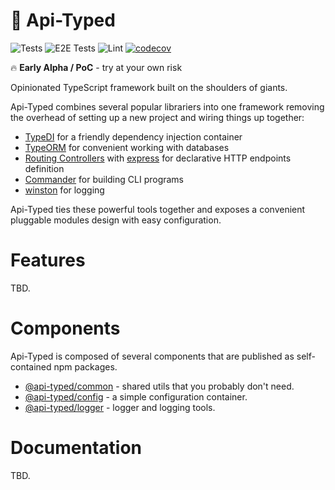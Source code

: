 # 🥣 Api-Typed

![Tests](https://github.com/api-typed/framework/actions/workflows/tests.yml/badge.svg?branch=main)
![E2E Tests](https://github.com/api-typed/framework/actions/workflows/e2e-tests.yml/badge.svg?branch=main)
![Lint](https://github.com/api-typed/framework/actions/workflows/lint.yml/badge.svg?branch=main)
[![codecov](https://codecov.io/gh/api-typed/framework/branch/main/graph/badge.svg?token=XF35AW6T60)](https://codecov.io/gh/api-typed/framework)

🔥 **Early Alpha / PoC** - try at your own risk

Opinionated TypeScript framework built on the shoulders of giants.

Api-Typed combines several popular librariers into one framework removing the overhead of setting up a new project and wiring things up together:

- [TypeDI](https://github.com/typestack/typedi) for a friendly dependency injection container
- [TypeORM](https://typeorm.io/) for convenient working with databases
- [Routing Controllers](https://github.com/typestack/routing-controllers) with [express](https://expressjs.com/) for declarative HTTP endpoints definition
- [Commander](https://github.com/tj/commander.js) for building CLI programs
- [winston](https://github.com/winstonjs/winston) for logging

Api-Typed ties these powerful tools together and exposes a convenient pluggable modules design with easy configuration.

# Features

TBD.

# Components

Api-Typed is composed of several components that are published as self-contained npm packages.

- [@api-typed/common](https://github.com/api-typed/framework/tree/main/packages/common#readme) - shared utils that you probably don't need.
- [@api-typed/config](https://github.com/api-typed/framework/tree/main/packages/config#readme) - a simple configuration container.
- [@api-typed/logger](https://github.com/api-typed/framework/tree/main/packages/logger#readme) - logger and logging tools.

# Documentation

TBD.
